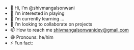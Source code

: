 - 👋 Hi, I’m @shivmangalsonwani
- 👀 I’m interested in playing
- 🌱 I’m currently learning ...
- 💞️ I’m looking to collaborate on projects
- 📫 How to reach me shivmangalsonwanidev@gmail.com
- 😄 Pronouns: he/him
- ⚡ Fun fact: 

<!---
shivmangalsonwani/shivmangalsonwani is a ✨ special ✨ repository because its `README.md` (this file) appears on your GitHub profile.
You can click the Preview link to take a look at your changes.
--->
